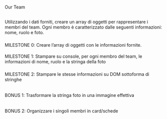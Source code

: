 #
Our Team
##
Utilizzando i dati forniti, creare un array di oggetti per rappresentare i membri del team.
Ogni membro è caratterizzato dalle seguenti informazioni: nome, ruolo e foto.
###
MILESTONE 0:
Creare l’array di oggetti con le informazioni fornite.
####
MILESTONE 1:
Stampare su console, per ogni membro del team, le informazioni di nome, ruolo e la stringa della foto
#####
MILESTONE 2:
Stampare le stesse informazioni su DOM sottoforma di stringhe
######
BONUS 1:
Trasformare la stringa foto in una immagine effettiva
######
BONUS 2:
Organizzare i singoli membri in card/schede

